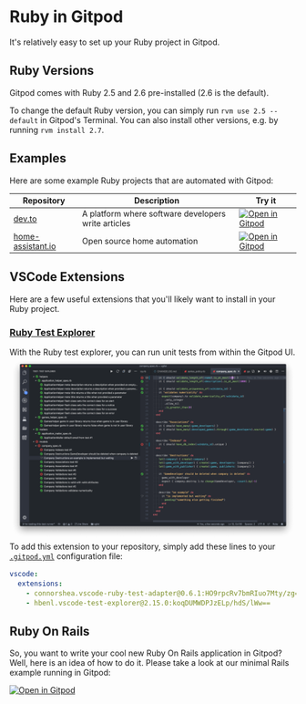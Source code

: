 # Ruby in Gitpod

It's relatively easy to set up your Ruby project in Gitpod.

## Ruby Versions
Gitpod comes with Ruby 2.5 and 2.6 pre-installed (2.6 is the default).

To change the default Ruby version, you can simply run `rvm use 2.5 --default` in Gitpod's Terminal. You can also install other versions, e.g. by running `rvm install 2.7`.

## Examples
Here are some example Ruby projects that are automated with Gitpod:

Repository | Description | Try it
---------|----------|---------
 [dev.to](https://github.com/thepracticaldev/dev.to) | A platform where software developers write articles | [![Open in Gitpod](https://gitpod.io/button/open-in-gitpod.svg)](https://gitpod.io/#https://github.com/thepracticaldev/dev.to)
 [home-assistant.io](https://github.com/home-assistant/home-assistant.io) | Open source home automation | [![Open in Gitpod](https://gitpod.io/button/open-in-gitpod.svg)](https://gitpod.io/#https://github.com/home-assistant/home-assistant.io)

## VSCode Extensions

Here are a few useful extensions that you'll likely want to install in your Ruby project.

### [Ruby Test Explorer](https://marketplace.visualstudio.com/items?itemName=connorshea.vscode-ruby-test-adapter)
With the Ruby test explorer, you can run unit tests from within the Gitpod UI.
![](./images/ruby_test_ui.png)
To add this extension to your repository, simply add these lines to your [`.gitpod.yml`](https://www.gitpod.io/docs/config-gitpod-file/) configuration file:
```YAML
vscode:
  extensions:
    - connorshea.vscode-ruby-test-adapter@0.6.1:HO9rpcRv7bmRIuo7Mty/zg==
    - hbenl.vscode-test-explorer@2.15.0:koqDUMWDPJzELp/hdS/lWw==
```

## Ruby On Rails

So, you want to write your cool new Ruby On Rails application in Gitpod? Well, here is an idea of how to do it. Please take a look at our minimal Rails example running in Gitpod:

[![Open in Gitpod](https://gitpod.io/button/open-in-gitpod.svg)](https://gitpod.io/#https://github.com/JesterOrNot/Gitpod-Ruby-On-Rails)
